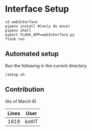 # Interface Setup

    cd webInterface
    pipenv install #(only do once)
    pipenv shell
    export FLASK_APP=webInterface.py
    flask run

## Automated setup

Run the following in the current directory

    /setup.sh

## Contribution

(As of March 8)

|Lines| User|
|---|---|
|1819 | kotIIT|
